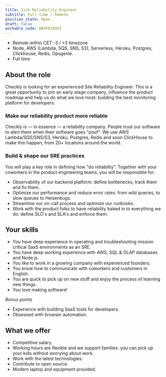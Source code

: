 ```yaml
---
title: Site Reliability Engineer
subtitle: Full time / Remote
position_state: Open
draft: false
workable_code: DB4FD19953
---
```


- Remote within CET -3 / +3 timezone
- Node, AWS (Lambda, SQS, SNS, S3), Serverless, Heroku, Postgres, Clickhouse, Redis, Opsgenie.
- Full time

## About the role
Checkly is looking for an experienced Site Reliability Engineer. This is a great opportunity to join an early stage
company, influence the product roadmap and help us do what we love most: building the best monitoring platform for developers.

### Make our reliability product more reliable
Checkly is — in essence — a reliability company. People trust our software to alert them when their software goes "poof".
We use AWS Lambda/SQS/SNS/S3, Heroku, Postgres, Redis and soon ClickHouse to make this happen, from 20+ locations around the world.

### Build & shape our SRE practices
You will play a key role in defining how "do reliability". Together with your coworkers in the product engineering teams,
you will be responsible for:

- Observability of our backend platform: define bottlenecks, track them and fix them.
- Optimize our performance and reduce error rates: from wild queries, to slow queues to Heisenbugs.
- Streamline our on-call process and optimize our runbooks.
- Work with the product folks to have reliability baked in to everything we do: define SLO's and SLA's and enforce them.


## Your skills

- You have deep experience in operating and troubleshooting mission critical SaaS environments as an SRE.
- You have deep working experience with AWS, SQL & OLAP databases and Node.js.
- You like to work in a growing company with experienced founders.
- You know how to communicate with coworkers and customers in English.
- You are quick to pick up on new stuff and enjoy the process of learning new things.
- You love making software!

*Bonus points*

- Experience with building SaaS tools for developers.
- Obsessed with browser automation.

## What we offer

- Competitive salary.
- Working hours are flexible and we support families: you can pick up your kids without worrying about work.
- Work with the latest technologies.
- Contribute to open source.
- Modern laptop and equipment provided.
